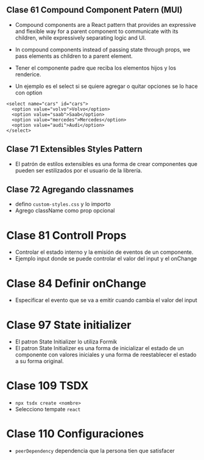 ## Clase 61 Compound Component Patern (MUI)
- Compound components are a React pattern that provides an expressive and flexible way for a parent component to communicate with its children, while expressively separating logic and UI.
- In compound components instead of passing state through props, we pass elements as children to a parent element.

- Tener el componente padre que reciba los elementos hijos y los renderice.

- Un ejemplo es el select si se quiere agregar o quitar opciones se lo hace con option

```
<select name="cars" id="cars">
  <option value="volvo">Volvo</option>
  <option value="saab">Saab</option>
  <option value="mercedes">Mercedes</option>
  <option value="audi">Audi</option>
</select>

```


## Clase 71 Extensibles Styles Pattern
- El patrón de estilos extensibles es una forma de crear componentes que pueden ser estilizados por el usuario de la librería.

## Clase 72 Agregando classnames
-  defino `custom-styles.css` y lo importo
- Agrego className como prop opcional

# Clase 81 Controll Props
- Controlar el estado interno y la emisión de eventos de un componente.
- Ejemplo input donde se puede controlar el valor del input y el onChange

# Clase 84 Definir onChange 
- Especificar el evento que se va a emitir cuando cambia el valor del input

# Clase 97 State initializer
- El patron State Initializer lo utiliza Formik
- El patron State Initializer es una forma de inicializar el estado de un componente con valores iniciales y una forma de reestablecer el estado a su forma original.

# Clase 109 TSDX
- `npx tsdx create <nombre>`
- Selecciono tempate `react`

# Clase 110 Configuraciones
- `peerDependency` dependencia que la persona tien que satisfacer

